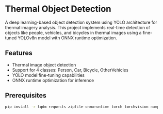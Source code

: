 # Thermal Object Detection
A deep learning-based object detection system using YOLO architecture for thermal imagery analysis. This project implements real-time detection of objects like people, vehicles, and bicycles in thermal images using a fine-tuned YOLOv8n model with ONNX runtime optimization.

## Features
- Thermal image object detection
- Support for 4 classes: Person, Car, Bicycle, OtherVehicles
- YOLO model fine-tuning capabilities
- ONNX runtime optimization for inference

## Prerequisites
```bash
pip install -r tqdm requests zipfile onnxruntime torch torchvision numpy opencv-python matplotlib ultralytics imutils PIL
```